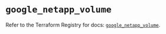 # `google_netapp_volume`

Refer to the Terraform Registry for docs: [`google_netapp_volume`](https://registry.terraform.io/providers/hashicorp/google-beta/5.23.0/docs/resources/google_netapp_volume).
